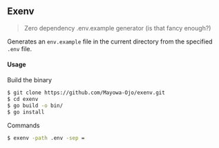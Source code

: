 ## Exenv

> Zero dependency .env.example generator (is that fancy enough?)

Generates an `env.example` file in the current directory from the specified `.env` file.

#### Usage
Build the binary
```bash
$ git clone https://github.com/Mayowa-Ojo/exenv.git
$ cd exenv
$ go build -o bin/
$ go install
```
Commands

```bash
$ exenv -path .env -sep =
```